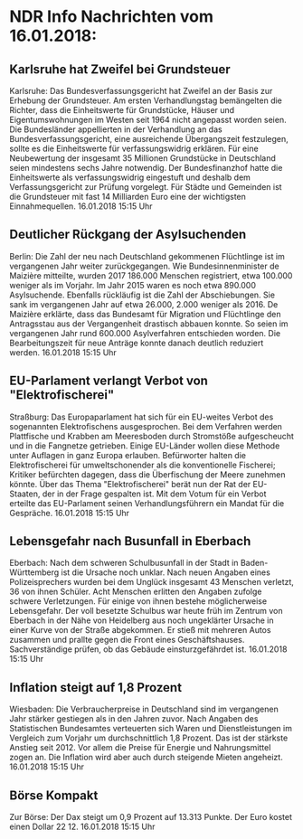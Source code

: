 # NDR Info Nachrichten vom 16.01.2018:


## Karlsruhe hat Zweifel bei Grundsteuer
Karlsruhe: Das Bundesverfassungsgericht hat Zweifel an der Basis zur Erhebung der Grundsteuer. Am ersten Verhandlungstag bemängelten die Richter, dass die Einheitswerte für Grundstücke, Häuser und Eigentumswohnungen im Westen seit 1964 nicht angepasst worden seien. Die Bundesländer appellierten in der Verhandlung an das Bundesverfassungsgericht, eine ausreichende Übergangszeit festzulegen, sollte es die
Einheitswerte für verfassungswidrig erklären. Für eine Neubewertung der insgesamt 35 Millionen Grundstücke in Deutschland seien mindestens sechs Jahre notwendig. Der Bundesfinanzhof hatte die Einheitswerte als verfassungswidrig eingestuft und deshalb dem Verfassungsgericht zur Prüfung vorgelegt. Für Städte und Gemeinden ist die Grundsteuer mit fast 14 Milliarden Euro eine der wichtigsten Einnahmequellen. 16.01.2018 15:15 Uhr 

## Deutlicher Rückgang der Asylsuchenden
Berlin: Die Zahl der neu nach Deutschland gekommenen Flüchtlinge ist im vergangenen Jahr weiter zurückgegangen. Wie Bundesinnenminister de Maizière mitteilte, wurden 2017 186.000 Menschen registriert, etwa 100.000 weniger als im Vorjahr. Im Jahr 2015 waren es noch etwa 890.000 Asylsuchende. Ebenfalls rückläufig ist die Zahl der Abschiebungen. Sie sank im vergangenen Jahr auf etwa 26.000, 2.000 weniger als 2016. De Maizière erklärte, dass das Bundesamt für Migration und Flüchtlinge den Antragsstau aus der Vergangenheit drastisch abbauen konnte. So seien im vergangenen Jahr rund 600.000 Asylverfahren entschieden worden. Die Bearbeitungszeit für neue Anträge konnte danach deutlich reduziert werden. 16.01.2018 15:15 Uhr 

## EU-Parlament verlangt Verbot von "Elektrofischerei"
Straßburg: Das Europaparlament hat sich für ein EU-weites Verbot des sogenannten Elektrofischens ausgesprochen. Bei dem Verfahren werden Plattfische und Krabben am Meeresboden durch Stromstöße aufgescheucht und in die Fangnetze getrieben. Einige EU-Länder wollen diese Methode unter Auflagen in ganz Europa erlauben. Befürworter halten die Elektrofischerei für umweltschonender als die konventionelle Fischerei; Kritiker befürchten dagegen, dass die Überfischung der Meere zunehmen könnte. Über das Thema "Elektrofischerei" berät nun der Rat der EU-Staaten, der in der Frage gespalten ist. Mit dem Votum für ein Verbot erteilte das EU-Parlament seinen Verhandlungsführern ein Mandat für die Gespräche. 16.01.2018 15:15 Uhr 

## Lebensgefahr nach Busunfall in Eberbach
Eberbach: Nach dem schweren Schulbusunfall in der Stadt in Baden-Württemberg ist die Ursache noch unklar. Nach neuen Angaben eines Polizeisprechers wurden bei dem Unglück insgesamt 43 Menschen verletzt, 36 von ihnen Schüler. Acht Menschen erlitten den Angaben zufolge schwere Verletzungen. Für einige von ihnen bestehe möglicherweise Lebensgefahr. Der voll besetzte Schulbus war heute früh im Zentrum von Eberbach in der Nähe von Heidelberg aus noch ungeklärter Ursache in einer Kurve von der Straße abgekommen. Er stieß mit mehreren Autos zusammen und prallte gegen die Front eines Geschäftshauses. Sachverständige prüfen, ob das Gebäude einsturzgefährdet ist. 16.01.2018 15:15 Uhr 

## Inflation steigt auf 1,8 Prozent
Wiesbaden: Die Verbraucherpreise in Deutschland sind im vergangenen Jahr stärker gestiegen als in den Jahren zuvor. Nach Angaben des Statistischen Bundesamtes verteuerten sich Waren und Dienstleistungen im Vergleich zum Vorjahr um durchschnittlich 1,8 Prozent. Das ist der stärkste Anstieg seit 2012. Vor allem die Preise für Energie und Nahrungsmittel zogen an. Die Inflation wird aber auch durch steigende Mieten angeheizt. 16.01.2018 15:15 Uhr 

## Börse Kompakt
Zur Börse: Der Dax steigt um 0,9 Prozent auf 13.313 Punkte. Der Euro kostet einen Dollar 22 12. 16.01.2018 15:15 Uhr 
